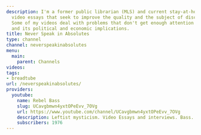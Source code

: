 ```yaml
---
description: I'm a former public librarian (MLS) and current stay-at-home dad. I make
  video essays that seek to improve the quality and the subject of discourse online.
  Some of my videos deal with problems that don't get enough attention like peak oil
  and its political and economic implications.
title: Never Speak in Absolutes
type: channel
channel: neverspeakinabsolutes
menu:
  main:
    parent: Channels
videos:
tags:
- breadtube
url: /neverspeakinabsolutes/
providers:
  youtube:
    name: Rebel Bass
    slug: UCavgbmwn4yxtOPeEvv_7OVg
    url: https://www.youtube.com/channel/UCavgbmwn4yxtOPeEvv_7OVg
    description: Leftist mysticism. Video Essays and interviews. Bass.
    subscribers: 1976
---
```

